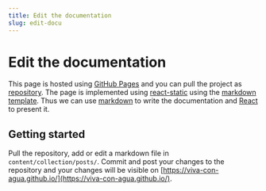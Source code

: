 ```yaml
---
title: Edit the documentation
slug: edit-docu
---
```


# Edit the documentation
This page is hosted using [GitHub Pages](https://pages.github.com/) and you can pull the project as [repository](https://github.com/Viva-con-Agua/Viva-con-Agua.github.io).
The page is implemented using [react-static](https://github.com/nozzle/react-static) using the [markdown template](https://github.com/nozzle/react-static/tree/master/examples/markdown).
Thus we can use [markdown](https://www.markdownguide.org/) to write the documentation and [React](https://reactjs.org/) to present it.

## Getting started
Pull the repository, add or edit a markdown file in `content/collection/posts/`. Commit and post your changes to the repository
and your changes will be visible on [https://viva-con-agua.github.io/](https://viva-con-agua.github.io/).
